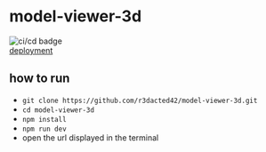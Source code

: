 # model-viewer-3d
 
![ci/cd badge](https://github.com/r3dacted42/model-viewer-3d/workflows/CI/CD/badge.svg)  
[deployment](https://r3dacted42.github.io/model-viewer-3d/)

## how to run
- `git clone https://github.com/r3dacted42/model-viewer-3d.git`
- `cd model-viewer-3d`
- `npm install`
- `npm run dev`
- open the url displayed in the terminal